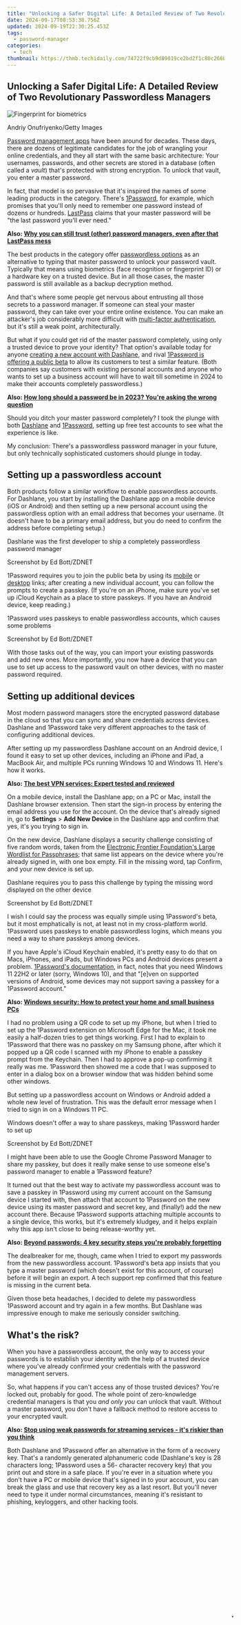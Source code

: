 ```yaml
---
title: "Unlocking a Safer Digital Life: A Detailed Review of Two Revolutionary Passwordless Managers"
date: 2024-09-17T08:53:38.756Z
updated: 2024-09-19T22:30:25.453Z
tags:
  - password-manager
categories:
  - tech
thumbnail: https://thmb.techidaily.com/74722f9cb9d89019ce2bd2f1c80c266bfc2adc6c2152da5539a4a5d5cb3e57e3.jpg
---
```


## Unlocking a Safer Digital Life: A Detailed Review of Two Revolutionary Passwordless Managers

![Fingerprint for biometrics](https://www.zdnet.com/a/img/resize/c9ef286bb7a06c77114866ca22c1ce4c369e5693/2023/12/28/bb6fb116-a4b4-41d7-b195-2fb97d72da7a/gettyimages-1286541364.jpg?auto=webp&width=1280)

Andriy Onufriyenko/Getty Images

[Password management apps](https://www.zdnet.com/article/best-password-manager/) have been around for decades. These days, there are dozens of legitimate candidates for the job of wrangling your online credentials, and they all start with the same basic architecture: Your usernames, passwords, and other secrets are stored in a database (often called a _vault_) that's protected with strong encryption. To unlock that vault, you enter a master password.

In fact, that model is so pervasive that it's inspired the names of some leading products in the category. There's [1Password](https://www.anrdoezrs.net/click-9041660-14308408-1615917146000?sid=zd-%5F%5FCOM%5FCLICK%5FID%5F%5F-dtp), for example, which promises that you'll only need to remember one password instead of dozens or hundreds. [LastPass](https://lastpass.wo8g.net/c/159047/506709/8692?&sharedId=zdnet&u=https%3A%2F%2Fwww.lastpass.com%2F&subId1=zd-%5F%5FCOM%5FCLICK%5FID%5F%5F-dtp) claims that your master password will be "the last password you'll ever need."

**Also: [Why you can still trust (other) password managers, even after that LastPass mess](https://www.zdnet.com/article/why-you-can-still-trust-other-password-managers-even-after-that-lastpass-mess/)**

The best products in the category offer [passwordless options](https://www.zdnet.com/article/passkeys-what-are-they-and-how-to-get-started/) as an alternative to typing that master password to unlock your password vault. Typically that means using biometrics (face recognition or fingerprint ID) or a hardware key on a trusted device. But in all those cases, the master password is still available as a backup decryption method.

And that's where some people get nervous about entrusting all those secrets to a password manager. If someone can steal your master password, they can take over your entire online existence. You can make an attacker's job considerably more difficult with [multi-factor authentication](https://www.zdnet.com/article/multi-factor-authentication-how-to-enable-2fa-and-boost-your-security/), but it's still a weak point, architecturally.

But what if you could get rid of the master password completely, using only a trusted device to prove your identity? That option's available today for anyone [creating a new account with Dashlane](https://www.zdnet.com/article/dashlane-launches-passwordless-login-for-new-users-only-so-far/), and rival [1Password is offering a public beta](https://www.zdnet.com/article/1password-now-lets-you-ditch-master-password-in-favor-of-a-passkey/) to allow its customers to test a similar feature. (Both companies say customers with existing personal accounts and anyone who wants to set up a business account will have to wait till sometime in 2024 to make their accounts completely passwordless.)

**Also: [How long should a password be in 2023? You're asking the wrong question](https://www.zdnet.com/article/how-long-is-the-perfect-password-youre-asking-the-wrong-question/)**

Should you ditch your master password completely? I took the plunge with both [Dashlane](https://www.dpbolvw.net/click-9041660-15672274-1699990289000?sid=zd-%5F%5FCOM%5FCLICK%5FID%5F%5F-dtp) and [1Password](https://www.anrdoezrs.net/click-9041660-14308408-1615917146000?sid=zd-%5F%5FCOM%5FCLICK%5FID%5F%5F-dtp), setting up free test accounts to see what the experience is like. 

My conclusion: There's a passwordless password manager in your future, but only technically sophisticated customers should plunge in today.

## Setting up a passwordless account

Both products follow a similar workflow to enable passwordless accounts. For Dashlane, you start by installing the Dashlane app on a mobile device (iOS or Android) and then setting up a new personal account using the passwordless option with an email address that becomes your username. (It doesn't have to be a primary email address, but you do need to confirm the address before completing setup.)

Dashlane was the first developer to ship a completely passwordless password manager

Screenshot by Ed Bott/ZDNET

1Password requires you to join the public beta by using its [mobile](https://1password.com/sign-up/passkey-preview) or [desktop](https://start.1password.com/sign-up?c=NOPASSWORD) links; after creating a new individual account, you can follow the prompts to create a passkey. (If you're on an iPhone, make sure you've set up iCloud Keychain as a place to store passkeys. If you have an Android device, keep reading.)

1Password uses passkeys to enable passwordless accounts, which causes some problems

Screenshot by Ed Bott/ZDNET

With those tasks out of the way, you can import your existing passwords and add new ones. More importantly, you now have a device that you can use to set up access to the password vault on other devices, with no master password required.

## Setting up additional devices

Most modern password managers store the encrypted password database in the cloud so that you can sync and share credentials across devices. Dashlane and 1Password take very different approaches to the task of configuring additional devices.

After setting up my passwordless Dashlane account on an Android device, I found it easy to set up other devices, including an iPhone and iPad, a MacBook Air, and multiple PCs running Windows 10 and Windows 11\. Here's how it works.

**Also: [The best VPN services: Expert tested and reviewed](https://www.zdnet.com/article/best-vpn/)**

On a mobile device, install the Dashlane app; on a PC or Mac, install the Dashlane browser extension. Then start the sign-in process by entering the email address you use for the account. On the device that's already signed in, go to **Settings** \> **Add New Device** in the Dashlane app and confirm that yes, it's you trying to sign in. 

On the new device, Dashlane displays a security challenge consisting of five random words, taken from the [Electronic Frontier Foundation's Large Wordlist for Passphrases](https://www.eff.org/document/passphrase-wordlists); that same list appears on the device where you're already signed in, with one box empty. Fill in the missing word, tap Confirm, and your new device is set up.

Dashlane requires you to pass this challenge by typing the missing word displayed on the other device 

Screenshot by Ed Bott/ZDNET

I wish I could say the process was equally simple using 1Password's beta, but it most emphatically is not, at least not in my cross-platform world. 1Password uses passkeys to enable passwordless logins, which means you need a way to share passkeys among devices. 

If you have Apple's iCloud Keychain enabled, it's pretty easy to do that on Macs, iPhones, and iPads, but Windows PCs and Android devices present a problem. [1Password's documentation](https://support.1password.com/passkeys/), in fact, notes that you need Windows 11 22H2 or later (sorry, Windows 10), and that "\[e\]ven on supported versions of Android, some devices may not support saving a passkey for a 1Password account."

**Also: [Windows security: How to protect your home and small business PCs](https://www.zdnet.com/article/windows-security-how-to-protect-your-home-and-small-business-pcs/)**

I had no problem using a QR code to set up my iPhone, but when I tried to set up the 1Password extension on Microsoft Edge for the Mac, it took me easily a half-dozen tries to get things working. First I had to explain to 1Password that there was no passkey on my Samsung phone, after which it popped up a QR code I scanned with my iPhone to enable a passkey prompt from the Keychain. Then I had to approve a pop-up confirming it really was me. 1Password then showed me a code that I was supposed to enter in a dialog box on a browser window that was hidden behind some other windows.

But setting up a passwordless account on Windows or Android added a whole new level of frustration. This was the default error message when I tried to sign in on a Windows 11 PC.

Windows doesn't offer a way to share passkeys, making 1Password harder to set up

Screenshot by Ed Bott/ZDNET

I might have been able to use the Google Chrome Password Manager to share my passkey, but does it really make sense to use someone else's password manager to enable a 1Password feature? 

It turned out that the best way to activate my passwordless account was to save a passkey in 1Password using my current account on the Samsung device I started with, then attach that account to 1Password on the new device using its master password and secret key, and (finally!) add the new account there. Because 1Password supports attaching multiple accounts to a single device, this works, but it's extremely kludgey, and it helps explain why this app isn't close to being release-worthy yet.

**Also: [Beyond passwords: 4 key security steps you're probably forgetting](https://www.zdnet.com/article/beyond-passwords-4-key-security-steps-youre-probably-forgetting/)**

The dealbreaker for me, though, came when I tried to export my passwords from the new passwordless account. 1Password's beta app insists that you type a master password (which doesn't exist for this account, of course) before it will begin an export. A tech support rep confirmed that this feature is missing in the current beta.

Given those beta headaches, I decided to delete my passwordless 1Password account and try again in a few months. But Dashlane was impressive enough to make me seriously consider switching.

## What's the risk?

When you have a passwordless account, the only way to access your passwords is to establish your identity with the help of a trusted device where you've already confirmed your credentials with the password management servers.

So, what happens if you can't access any of those trusted devices? You're locked out, probably for good. The whole point of zero-knowledge credential managers is that you _and only you_ can unlock that vault. Without a master password, you don't have a fallback method to restore access to your encrypted vault.

**Also: [Stop using weak passwords for streaming services - it's riskier than you think](https://www.zdnet.com/article/stop-using-weak-passwords-for-streaming-services-its-riskier-than-you-think/)**

Both Dashlane and 1Password offer an alternative in the form of a recovery key. That's a randomly generated alphanumeric code (Dashlane's key is 28 characters long; 1Password uses a 56- character recovery key) that you print out and store in a safe place. If you're ever in a situation where you don't have a PC or mobile device that's signed in to your account, you can break the glass and use that recovery key as a last resort. But you'll never need to type it under normal circumstances, meaning it's resistant to phishing, keyloggers, and other hacking tools.

<!-- affiliate ads begin -->
<span id="1155462">
					<video width="1024" height="576" style="cursor:pointer"
           poster="//a.impactradius-go.com/display-clicktoplayimage/1155462.png"
           onclick="if(!this.playClicked){this.play();this.setAttribute('controls',true);this.playClicked=true;}">
	   <source src="//a.impactradius-go.com/display-ad/14559-1155462">
	   <img src="//a.impactradius-go.com/display-clicktoplayimage/1155462.png" style="border: none; height: 100%; width: 100%; object-fit: contain">
	</video>
	<div style="width:640px;text-align:center"><a href="javascript:window.open(decodeURIComponent('https%3A%2F%2Fpropmoneyinc.pxf.io%2Fc%2F5597632%2F1155462%2F14559'), '_blank');void(0);">Click here</a></div>
</span>
<img height="0" width="0" src="https://imp.pxf.io/i/5597632/1155462/14559" style="position:absolute;visibility:hidden;" border="0" />
<!-- affiliate ads end -->

## Should you switch to a passwordless account?

There's no question that passwordless accounts represent the future, but not the present. At this point, only one company, Dashlane, is offering the feature on a shipping product, and then only for new personal accounts. If you're happy with your current password manager, it's not time to think about switching yet.

I was impressed enough by [Dashlane](https://www.tkqlhce.com/click-9041660-15578685-1689361269000?sid=zd-%5F%5FCOM%5FCLICK%5FID%5F%5F-dtp) that I'm going to use my new passwordless account for a few months and see if it's a worthy replacement for 1Password. I'll keep you posted.

#### Featured

[The fastest VPNs: Expert tested and reviewed](https://www.zdnet.com/article/fastest-vpn/ "The fastest VPNs: Expert tested and reviewed")

[Google Pixel 9 Pro XL vs. Samsung Galaxy S24 Ultra: I tested both and here are the key differences](https://www.zdnet.com/article/google-pixel-9-pro-xl-vs-samsung-galaxy-s24-ultra/ "Google Pixel 9 Pro XL vs. Samsung Galaxy S24 Ultra: I tested both and here are the key differences")

[How to upgrade your 'incompatible' Windows 10 PC to Windows 11](https://www.zdnet.com/article/how-to-upgrade-your-incompatible-windows-10-pc-to-windows-11/ "How to upgrade your 'incompatible' Windows 10 PC to Windows 11")

[Your Android phone is getting an anti-theft upgrade, thanks to AI. How it works](https://www.zdnet.com/article/your-android-phone-is-getting-an-anti-theft-upgrade-thanks-to-ai-how-it-works/ "Your Android phone is getting an anti-theft upgrade, thanks to AI. How it works")

* [The fastest VPNs: Expert tested and reviewed](https://www.zdnet.com/article/fastest-vpn/ "The fastest VPNs: Expert tested and reviewed")
* [Google Pixel 9 Pro XL vs. Samsung Galaxy S24 Ultra: I tested both and here are the key differences](https://www.zdnet.com/article/google-pixel-9-pro-xl-vs-samsung-galaxy-s24-ultra/ "Google Pixel 9 Pro XL vs. Samsung Galaxy S24 Ultra: I tested both and here are the key differences")
* [How to upgrade your 'incompatible' Windows 10 PC to Windows 11](https://www.zdnet.com/article/how-to-upgrade-your-incompatible-windows-10-pc-to-windows-11/ "How to upgrade your 'incompatible' Windows 10 PC to Windows 11")
* [Your Android phone is getting an anti-theft upgrade, thanks to AI. How it works](https://www.zdnet.com/article/your-android-phone-is-getting-an-anti-theft-upgrade-thanks-to-ai-how-it-works/ "Your Android phone is getting an anti-theft upgrade, thanks to AI. How it works")

<ins class="adsbygoogle"
     style="display:block"
     data-ad-format="autorelaxed"
     data-ad-client="ca-pub-7571918770474297"
     data-ad-slot="1223367746"></ins>

<ins class="adsbygoogle"
     style="display:block"
     data-ad-client="ca-pub-7571918770474297"
     data-ad-slot="8358498916"
     data-ad-format="auto"
     data-full-width-responsive="true"></ins>



